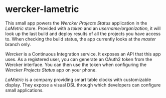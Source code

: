 # wercker-lametric

This small app powers the *Wercker Projects Status* application in the *LaMetric* store. Provided with a *token* and an *username/organization*, it will look up the last build and deploy results of all the projects you have access to. When checking the build status, the app currently looks at the *master* branch only.

*Wercker* is a Continuous Integration service. It exposes an API that this app uses. As a registered user, you can generate an OAuth2 token from the Wercker interface. You can then use the token when configuring the *Wercker Projects Status* app on your phone.

*LaMatric* is a company providing smart table clocks with customizable display. They expose a visual DSL through which developers can configure small applications.
